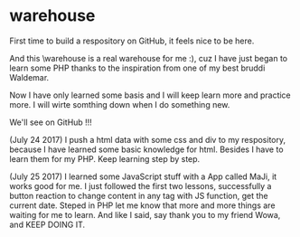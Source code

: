 # warehouse

First time to build a respository on GitHub, it feels nice to be here.



And this \warehouse is a real warehouse for me :), cuz I have just began to learn some PHP thanks to the inspiration from one of my best bruddi Waldemar.



Now I have only learned some basis and I will keep learn more and practice more. I will wirte somthing down when I do something new.



We'll see on GitHub !!!



(July 24 2017) I push a html data with some css and div to my respository, because I have learned some basic knowledge for html. Besides I have to learn them for my PHP. Keep learning step by step.


(July 25 2017) I learned some JavaScript stuff with a App called MaJi, it works good for me. I just followed the first two lessons, successfully a button reaction to change content in any tag with JS function, get the current date. Steped in PHP let me know that more and more things are waiting for me to learn. And like I said, say thank you to my friend Wowa, and KEEP DOING IT. 
